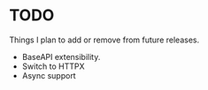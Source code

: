 # TODO

Things I plan to add or remove from future releases.

- BaseAPI extensibility.
- Switch to HTTPX
- Async support
